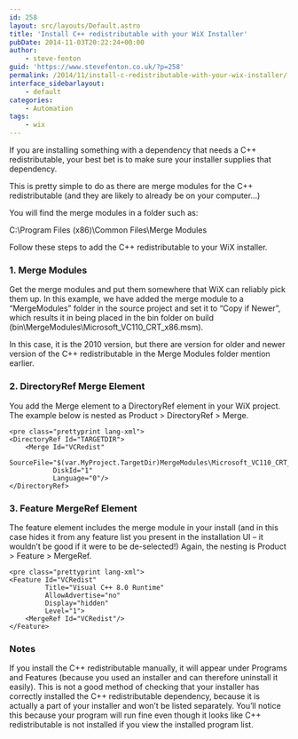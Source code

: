 ```yaml
---
id: 258
layout: src/layouts/Default.astro
title: 'Install C++ redistributable with your WiX Installer'
pubDate: 2014-11-03T20:22:24+00:00
author:
    - steve-fenton
guid: 'https://www.stevefenton.co.uk/?p=258'
permalink: /2014/11/install-c-redistributable-with-your-wix-installer/
interface_sidebarlayout:
    - default
categories:
    - Automation
tags:
    - wix
---
```


If you are installing something with a dependency that needs a C++ redistributable, your best bet is to make sure your installer supplies that dependency.

This is pretty simple to do as there are merge modules for the C++ redistributable (and they are likely to already be on your computer…)

You will find the merge modules in a folder such as:

C:\\Program Files (x86)\\Common Files\\Merge Modules

Follow these steps to add the C++ redistributable to your WiX installer.

### 1. Merge Modules

Get the merge modules and put them somewhere that WiX can reliably pick them up. In this example, we have added the merge module to a “MergeModules” folder in the source project and set it to “Copy if Newer”, which results it in being placed in the bin folder on build (bin\\MergeModules\\Microsoft\_VC110\_CRT\_x86.msm).

In this case, it is the 2010 version, but there are version for older and newer version of the C++ redistributable in the Merge Modules folder mention earlier.

### 2. DirectoryRef Merge Element

You add the Merge element to a DirectoryRef element in your WiX project. The example below is nested as Product &gt; DirectoryRef &gt; Merge.

```
<pre class="prettyprint lang-xml">
<DirectoryRef Id="TARGETDIR">
    <Merge Id="VCRedist" 
           SourceFile="$(var.MyProject.TargetDir)MergeModules\Microsoft_VC110_CRT_x86.msm" 
           DiskId="1" 
           Language="0"/>
</DirectoryRef>
```

### 3. Feature MergeRef Element

The feature element includes the merge module in your install (and in this case hides it from any feature list you present in the installation UI – it wouldn’t be good if it were to be de-selected!) Again, the nesting is Product &gt; Feature &gt; MergeRef.

```
<pre class="prettyprint lang-xml">
<Feature Id="VCRedist" 
         Title="Visual C++ 8.0 Runtime" 
         AllowAdvertise="no" 
         Display="hidden" 
         Level="1">
    <MergeRef Id="VCRedist"/>
</Feature>
```

### Notes

If you install the C++ redistributable manually, it will appear under Programs and Features (because you used an installer and can therefore uninstall it easily). This is not a good method of checking that your installer has correctly installed the C++ redistributable dependency, because it is actually a part of your installer and won’t be listed separately. You’ll notice this because your program will run fine even though it looks like C++ redistributable is not installed if you view the installed program list.